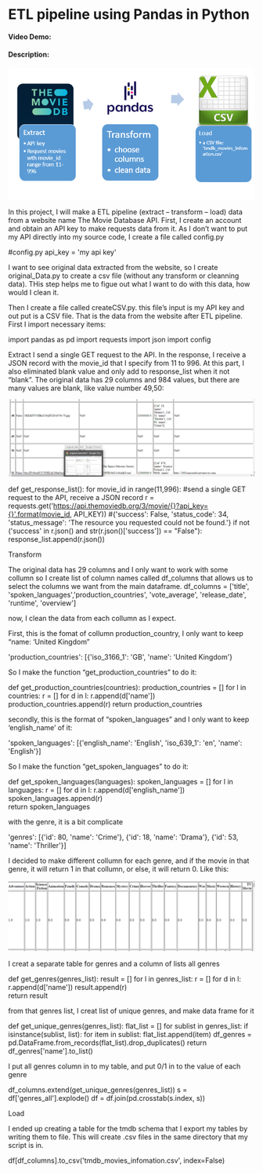 # ETL pipeline using Pandas in Python
#### Video Demo:  <URL HERE>
#### Description:

![](picture/WINWORD_GVOmgUQCM5.png)


In this project, I will make a ETL pipeline (extract – transform – load) data from a website name The Movie Database API. First, I create an account and obtain an API key to make requests data from it.
As I don’t want to put my API directly into my source code, I create a file called config.py

#config.py
api_key = 'my api key'

I want to see original data extracted from the website, so I create original_Data.py to create a csv file (without any transform or cleanning data). THis step helps me to figue out what I want to do with this data, how would I clean it.

Then I create a file called createCSV.py. this file’s input is my API key and out put is a CSV file. That is the data from the website after ETL pipeline.
First I import necessary items:

import pandas as pd
import requests
import json
import config


Extract
I send a single GET request to the API. In the response, I receive a JSON record with the movie_id that I specify from 11 to 996.
At this part, I also eliminated blank value and only add to response_list when it not “blank”. The original data has 29 columns and 984 values, but there are many values are blank, like value number 49,50:
 
 ![](picture/chrome_ErnnCBIz9p.png)

def get_response_list():
    for movie_id in range(11,996):
        #send a single GET request to the API,  receive a JSON record
        r = requests.get('https://api.themoviedb.org/3/movie/{}?api_key={}'.format(movie_id, API_KEY))
        #{'success': False, 'status_code': 34, 'status_message': 'The resource you requested could not be found.'}
        if not ('success' in r.json() and str(r.json()['success']) == "False"):
            response_list.append(r.json())

Transform

The original data has 29 columns and I only want to work with some collumn so I create list of column names called df_columns that allows us to select the columns we want from the main dataframe.
df_columns = ['title', 'spoken_languages','production_countries', 'vote_average', 'release_date', 'runtime', 'overview']

now, I clean the data from each collumn as I expect.

First, this is the fomat of collumn production_country, I only want to keep “name: ‘United Kingdom”

'production_countries': [{'iso_3166_1': 'GB', 'name': 'United Kingdom'}

So I make the function “get_production_countries” to do it:

def get_production_countries(countries):
    production_countries = []
    for l in countries:
        r = []
        for d in l:
            r.append(d['name'])
        production_countries.append(r) 
    return production_countries 

secondly, this is the format of “spoken_languages” and I only want to keep ‘english_name’ of it:

'spoken_languages': [{'english_name': 'English', 'iso_639_1': 'en', 'name': 'English'}]

So I make the function “get_spoken_languages” to do it:

def get_spoken_languages(languages):
    spoken_languages = []
    for l in languages:
        r = []
        for d in l:
            r.append(d['english_name'])
        spoken_languages.append(r)  
    return spoken_languages           

with the genre, it is a bit complicate

 'genres': 
[{'id': 80, 'name': 'Crime'}, {'id': 18, 'name': 'Drama'}, {'id': 53, 'name': 'Thriller'}]

I decided to make different collumn for each genre, and if the movie in that genre, it will return 1 in that collumn, or else, it will return 0. Like this: 
 
 ![](picture/chrome_SzIuwFafbM.png)
 
I creat a separate table for genres and a column of lists all genres
 
def get_genres(genres_list):
    result = []
    for l in genres_list:
        r = []
        for d in l:
            r.append(d['name'])
        result.append(r)    
    return result

from that genres list, I creat list of unique genres, and make data frame for it

def get_unique_genres(genres_list):
    flat_list = []
    for sublist in genres_list:
        if isinstance(sublist, list):
            for item in sublist:
                flat_list.append(item)
    df_genres = pd.DataFrame.from_records(flat_list).drop_duplicates()
    return df_genres['name'].to_list()

I put all genres column in to my table, and put 0/1 in to the value of each genre 

df_columns.extend(get_unique_genres(genres_list))
s = df['genres_all'].explode()
df = df.join(pd.crosstab(s.index, s))

Load

I ended up creating a table for the tmdb schema that I export my tables by writing them to file. This will create  .csv files in the same directory that my script is in.

df[df_columns].to_csv('tmdb_movies_infomation.csv', index=False)




